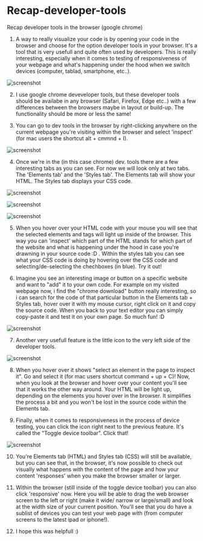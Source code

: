 # Recap-developer-tools
Recap developer tools in the browser (google chrome)

1. A way to really visualize your code is by opening your code in the browser and choose for the option developer tools in your browser. It's a tool that is very usefull and quite often used by developers. This is really interesting, especially when it comes to testing of responsiveness of your webpage and what's happening under the hood when we switch devices (computer, tablad, smartphone, etc..).

![screenshot](https://github.com/balderb/recap-developer-tools-/blob/master/Screen%20Shot%202020-06-19%20at%2010.11.18.png)

2. I use google chrome deveveloper tools, but these developer tools should be availabe in any browser (Safari, Firefox, Edge etc..) with a few differences between the browsers maybe in layout or build-up. The functionality should be more or less the same! 

3. You can go to dev tools in the browser by right-clicking anywhere on the current webpage you're visiting within the browser and select 'inspect' (for mac users the shortcut alt + cmmnd + I).

![screenshot](https://github.com/balderb/recap-developer-tools-/blob/master/Screen%20Shot%202020-06-19%20at%2010.19.59.png)

4. Once we're in the (in this case chrome) dev. tools there are a few interesting tabs as you can see. For now we will look only at two tabs. The 'Elements tab' and the 'Styles tab'. The Elements tab will show your HTML. The Styles tab displays your CSS code.

![screenshot](https://github.com/balderb/recap-developer-tools-/blob/master/Screen%20Shot%202020-06-19%20at%2010.20.31.png)

![screenshot](https://github.com/balderb/recap-developer-tools-/blob/master/Screen%20Shot%202020-06-19%20at%2010.20.44.png)

![screenshot](https://github.com/balderb/recap-developer-tools-/blob/master/Screen%20Shot%202020-06-19%20at%2010.20.53.png)

5. When you hover over your HTML code with your mouse you will see that the selected elements and tags will light up inside of the browser. This way you can 'inspect' which part of the HTML stands for which part of the website and what is happening under the hood in case you're drawning in your source code :D . Within the styles tab you can see what your CSS code is doing by hovering over the CSS code and selecting/de-selecting the chechboxes (in blue). Try it out! 

6. Imagine you see an interesting image or button on a specific website and want to "add" it to your own code. For example on my visited webpage now, i find the "chrome download" button really interesting, so i can search for the code of that particular button in the Elements tab + Styles tab, hover over it with my mouse cursor, right click on it and copy the source code. When you back to your text editor you can simply copy-paste it and test it on your own page. So much fun! :D

![screenshot](https://github.com/balderb/recap-developer-tools-/blob/master/Screen%20Shot%202020-06-19%20at%2010.22.09.png)

7. Another very usefull feature is the little icon to the very left side of the developer tools. 

![screenshot](https://github.com/balderb/recap-developer-tools-/blob/master/Screen%20Shot%202020-06-19%20at%2010.23.00.png)

8. When you hover over it shows "select an element in the page to inspect it". Go and select it (for mac users shortcut command + up + C)! Now, when you look at the browser and hover over your content you'll see that it works the other way around. Your HTML will be light up, depending on the elements you hover over in the browser. It simplifies the process a bit and you won't be lost in the source code within the Elements tab.

9. Finally, when it comes to responsiveness in the process of device testing, you can click the icon right next to the previous feature. It's called the "Toggle device toolbar". Click that! 

![screenshot]()

10. You're Elements tab (HTML) and Styles tab (CSS) will still be available, but you can see that, in the browser, it's now possible to check out visually what happens with the content of the page and how your content 'responses' when you make the browser smaller or larger. 



11. Within the browser (still inside of the toggle device toolbar) you can also click 'responsive' now. Here you will be able to drag the web browser screen to the left or right (make it wide/ narrow or large/small) and look at the width size of your current position. You'll see that you do have a sublist of devices you can test your web page with (from computer screens to the latest ipad or iphone!). 

12. I hope this was helpfull  :)
